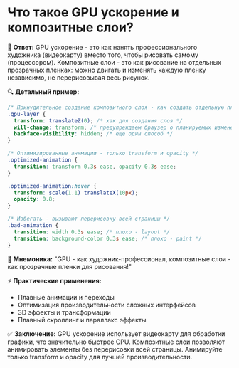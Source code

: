 # Что такое GPU ускорение и композитные слои?

🎯 **Ответ:**
GPU ускорение - это как нанять профессионального художника (видеокарту) вместо того, чтобы рисовать самому (процессором). Композитные слои - это как рисование на отдельных прозрачных пленках: можно двигать и изменять каждую пленку независимо, не перерисовывая весь рисунок.

🔍 **Детальный пример:**
```css
/* Принудительное создание композитного слоя - как создать отдельную пленку */
.gpu-layer {
  transform: translateZ(0); /* хак для создания слоя */
  will-change: transform; /* предупреждаем браузер о планируемых изменениях */
  backface-visibility: hidden; /* еще один способ */
}

/* Оптимизированные анимации - только transform и opacity */
.optimized-animation {
  transition: transform 0.3s ease, opacity 0.3s ease;
}

.optimized-animation:hover {
  transform: scale(1.1) translateX(10px);
  opacity: 0.8;
}

/* Избегать - вызывают перерисовку всей страницы */
.bad-animation {
  transition: width 0.3s ease; /* плохо - layout */
  transition: background-color 0.3s ease; /* плохо - paint */
}
```

🧠 **Мнемоника:**
"GPU - как художник-профессионал, композитные слои - как прозрачные пленки для рисования!"

⚡ **Практические применения:**
- Плавные анимации и переходы
- Оптимизация производительности сложных интерфейсов
- 3D эффекты и трансформации
- Плавный скроллинг и параллакс эффекты

✅ **Заключение:**
GPU ускорение использует видеокарту для обработки графики, что значительно быстрее CPU. Композитные слои позволяют анимировать элементы без перерисовки всей страницы. Анимируйте только transform и opacity для лучшей производительности. 